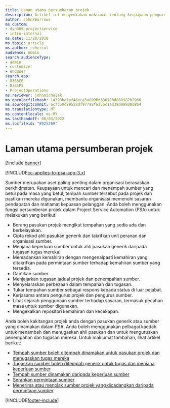 ```yaml
---
title: Laman utama persumberan projek
description: Artikel ini menyediakan maklumat tentang keupayaan pengurusan sumber dalam Project Service Automation (PSA) untuk Dynamics 365.
author: JohnPBurrows
ms.custom:
- dyn365-projectservice
- intro-internal
ms.date: 11/28/2018
ms.topic: article
ms.author: ruhercul
audience: Admin
search.audienceType:
- admin
- customizer
- enduser
search.app:
- D365CE
- D365PS
- ProjectOperations
ms.reviewer: johnmichalak
ms.openlocfilehash: 14328ba1af46eca3a8996d330180d888987b7966
ms.sourcegitcommit: 6cfc50d89528df977a8f6a55c1ad39d99800d9b4
ms.translationtype: MT
ms.contentlocale: ms-MY
ms.lasthandoff: 06/03/2022
ms.locfileid: "8925269"
---
```

# <a name="resourcing-projects-home-page"></a>Laman utama persumberan projek

[!include [banner](../includes/psa-now-project-operations.md)]

[!INCLUDE[cc-applies-to-psa-app-3.x](../includes/cc-applies-to-psa-app-3x.md)]

Sumber merupakan aset paling penting dalam organisasi berasaskan perkhidmatan. Keupayaan untuk mencari dan menempah sumber yang betul pada masa yang betul, tempah sumber tersebut pada projek dan pastikan mereka digunakan, membantu organisasi memenuhi sasaran pendapatan dan matlamat kepuasan pelanggan. Anda boleh menggunakan fungsi persumberan projek dalam Project Service Automation (PSA) untuk melakukan yang berikut:

- Borang pasukan projek mengikut tempahan yang sedia ada dan berkelayakan.
- Cipta rekod ahli pasukan generik dan takrifkan unit peranan dan organisasi sumber.
- Menjana keperluan sumber untuk ahli pasukan generik daripada tugasan tugas mereka.
- Memadankan kemahiran dengan mengenalpasti kemahiran yang ditakrifkan pada permintaan sumber terhadap kemahiran sumber yang tersedia.
- Gantikan sumber.
- Menjajarkan tugasan jadual projek dan penempahan sumber.
- Menyelaraskan perbezaan dalam tempahan dan tugasan.
- Tukar tempahan sumber sebagai respons kepada status di luar pejabat.
- Kerjasama antara pengurus projek dan pengurus sumber.
- Lihat sejarah penggunaan sumber terhadap sasaran, termasuk pecahan masa untuk sumber digunakan.
- Mengekalkan repositori kemahiran dan kecekapan.


Anda boleh kakitangan projek anda dengan pasukan generik atau sumber yang dinamakan dalam PSA. Anda boleh menggunakan pelbagai kaedah untuk menambah dan menugaskan ahli pasukan dan untuk menguruskan penempahan dan tugasan mereka. Untuk maklumat tambahan, lihat artikel berikut:

- [Tempah sumber boleh ditempah dinamakan untuk pasukan projek dan menugaskan tugas mereka](assign-named-bookable-resource.md)
- [Tugaskan sumber boleh ditempah generik untuk tugas dan menjana keperluan sumber](assign-generic-bookable-resource.md)
- [Tempah sumber dinamakan daripada keperluan sumber](book-named-resource.md)
- [Serahkan permintaan sumber](submit-resource-request.md)
- [Menerima atau menolak sumber projek yang dicadangkan daripada permintaan sumber](accept-reject-proposed-resource.md)


[!INCLUDE[footer-include](../includes/footer-banner.md)]
